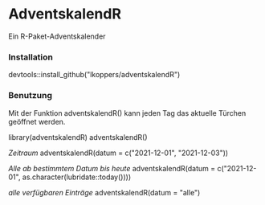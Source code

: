 # AdventskalendR
Ein R-Paket-Adventskalender

### Installation

devtools::install_github("lkoppers/adventskalendR")

### Benutzung
Mit der Funktion adventskalendR() kann jeden Tag das aktuelle Türchen geöffnet werden. 

library(adventskalendR)
adventskalendR()

*Zeitraum*
adventskalendR(datum = c("2021-12-01", "2021-12-03"))

*Alle ab bestimmtem Datum bis heute*
adventskalendR(datum = c("2021-12-01", as.character(lubridate::today())))

*alle verfügbaren Einträge*
adventskalendR(datum = "alle")